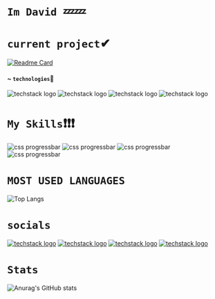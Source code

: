 # `Im David `💤💤

# `current project`✔
[![Readme Card](https://github-readme-stats.vercel.app/api/pin/?username=L-davidev&repo=davtion)](https://github.com/anuraghazra/github-readme-stats)

#### ~ `technologies`💢
![techstack logo](https://readme-components.vercel.app/api?component=logo&logo=redux&textfill=000000&fill=00ffff)
![techstack logo](https://readme-components.vercel.app/api?component=logo&logo=firebase&textfill=000000&fill=00ffff)
![techstack logo](https://readme-components.vercel.app/api?component=logo&logo=styled-components&textfill=000000&fill=aqua)
![techstack logo](https://readme-components.vercel.app/api?component=logo&logo=react&textfill=000000&fill=aqua)
# `My Skills`❗❗❗
![css progressbar](https://readme-components.vercel.app/api?component=linearprogress&value=70&skill=Html&design=neon)
![css progressbar](https://readme-components.vercel.app/api?component=linearprogress&value=60&skill=JS&design=neon)
![css progressbar](https://readme-components.vercel.app/api?component=linearprogress&value=70&skill=Css&design=neon)
![css progressbar](https://readme-components.vercel.app/api?component=linearprogress&value=50&skill=React&design=neon)

# `MOST USED LANGUAGES`
![Top Langs](https://github-readme-stats.vercel.app/api/top-langs/?username=L-davidev&layout=compact)

# `socials` 
[![techstack logo](https://readme-components.vercel.app/api?component=logo&logo=twitter&text=Twitter&animation=spin&fill=1DA1F2)](https://twitter.com/LDavidev)
[![techstack logo](https://readme-components.vercel.app/api?component=logo&logo=linkedin&text=LinkIn&animation=spin&fill=162636)](https://www.linkedin.com/in/david-lezama-a81741219/)
[![techstack logo](https://readme-components.vercel.app/api?component=logo&logo=instagram&text=Intagram&animation=spin&fill=c13584)](https://www.instagram.com/davidev.mgk/)
[![techstack logo](https://readme-components.vercel.app/api?component=logo&logo=github&text=github&animation=spin&fill=000000)](https://github.com/L-Davidev/L-Davidev/L-davidev)

# `Stats` 
![Anurag's GitHub stats](https://github-readme-stats.vercel.app/api?username=L-davidev&show_icons=true&theme=radical)
